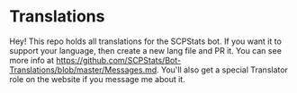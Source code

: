 # Translations
Hey! This repo holds all translations for the SCPStats bot. If you want it to support your language, then create a new lang file and PR it. You can see more info at https://github.com/SCPStats/Bot-Translations/blob/master/Messages.md. You'll also get a special Translator role on the website if you message me about it.
